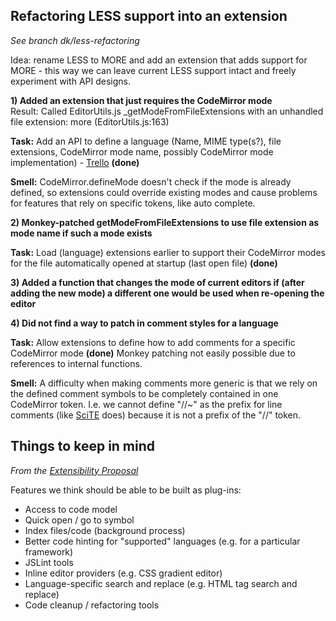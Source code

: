 ## Refactoring LESS support into an extension

_See branch dk/less-refactoring_

Idea: rename LESS to MORE and add an extension that adds support for MORE - this way we can leave current LESS support intact and freely experiment with API designs.

**1) Added an extension that just requires the CodeMirror mode**  
  Result: Called EditorUtils.js _getModeFromFileExtensions with an unhandled file extension: more (EditorUtils.js:163)

**Task:** Add an API to define a language (Name, MIME type(s?), file extensions, CodeMirror mode name, possibly CodeMirror mode implementation) - [Trello](https://trello.com/card/api-for-extensions-to-add-new-language-syntax-coloring-mode/4f90a6d98f77505d7940ce88/639) **(done)**

**Smell:** CodeMirror.defineMode doesn't check if the mode is already defined, so extensions could override existing modes and cause problems for features that rely on specific tokens, like auto complete.

**2) Monkey-patched getModeFromFileExtensions to use file extension as mode name if such a mode exists**

**Task:** Load (language) extensions earlier to support their CodeMirror modes for the file automatically opened at startup (last open file) **(done)**

**3) Added a function that changes the mode of current editors if (after adding the new mode) a different one would be used when re-opening the editor**

**4) Did not find a way to patch in comment styles for a language**

**Task:** Allow extensions to define how to add comments for a specific CodeMirror mode **(done)**
Monkey patching not easily possible due to references to internal functions.

**Smell:** A difficulty when making comments more generic is that we rely on the defined comment symbols to be completely contained in one CodeMirror token. I.e. we cannot define "//~" as the prefix for line comments (like [SciTE](http://www.scintilla.org/SciTE.html) does) because it is not a prefix of the "//" token.


## Things to keep in mind

_From the [Extensibility Proposal](https://zerowing.corp.adobe.com/display/brackets/Extensibility+Proposal)_

Features we think should be able to be built as plug-ins:

- Access to code model
- Quick open / go to symbol
- Index files/code (background process)
- Better code hinting for "supported" languages (e.g. for a particular framework)
- JSLint tools
- Inline editor providers (e.g. CSS gradient editor)
- Language-specific search and replace (e.g. HTML tag search and replace)
- Code cleanup / refactoring tools